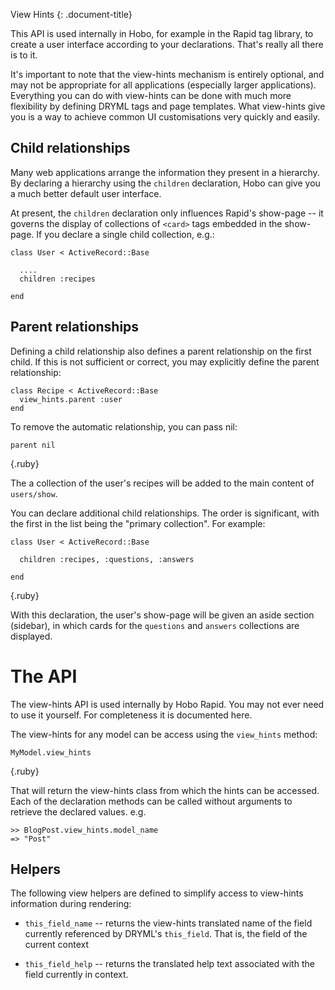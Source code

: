 View Hints
{: .document-title}

This API is used internally in Hobo, for example in the Rapid tag library, to create a user interface according to your declarations. That's really all there is to it.

It's important to note that the view-hints mechanism is entirely optional, and may not be appropriate for all applications (especially larger applications). Everything you can do with view-hints can be done with much more flexibility by defining DRYML tags and page templates. What view-hints give you is a way to achieve common UI customisations very quickly and easily.

## Child relationships

Many web applications arrange the information they present in a hierarchy. By declaring a hierarchy using the `children` declaration, Hobo can give you a much better default user interface.

At present, the `children` declaration only influences Rapid's show-page -- it governs the display of collections of `<card>` tags embedded in the show-page. If you declare a single child collection, e.g.:

    class User < ActiveRecord::Base

      ....
      children :recipes

    end

## Parent relationships

Defining a child relationship also defines a parent relationship on
the first child.  If this is not sufficient or correct, you may
explicitly define the parent relationship:

    class Recipe < ActiveRecord::Base
      view_hints.parent :user
    end

To remove the automatic relationship, you can pass nil:

    parent nil

{.ruby}

The a collection of the user's recipes will be added to the main content of `users/show`.

You can declare additional child relationships. The order is significant, with the first in the list being the "primary collection". For example:

    class User < ActiveRecord::Base

      children :recipes, :questions, :answers

    end
{.ruby}

With this declaration, the user's show-page will be given an aside section (sidebar), in which cards for the `questions` and `answers` collections are displayed.


# The API

The view-hints API is used internally by Hobo Rapid. You may not ever need to use it yourself. For completeness it is documented here.

The view-hints for any model can be access using the `view_hints` method:

    MyModel.view_hints
{.ruby}

That will return the view-hints class from which the hints can be accessed. Each of the declaration methods can be called without arguments to retrieve the declared values. e.g.

    >> BlogPost.view_hints.model_name
    => "Post"


## Helpers

The following view helpers are defined to simplify access to view-hints information during rendering:

 - `this_field_name` -- returns the view-hints translated name of the field currently referenced by DRYML's `this_field`. That is, the field of the current context

 - `this_field_help` -- returns the translated help text associated with the field currently in context.



